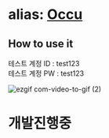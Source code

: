 # alias: [Occu](https://occu.shop/) 

## How to use it

테스트 계정 ID : test123<br>
테스트 계정 PW : test123

![ezgif com-video-to-gif (2)](https://github.com/nowhereim/Occu/assets/113084907/25ba00e0-bfc0-4150-a68c-44378ca099d9)

# 개발진행중
 
 
